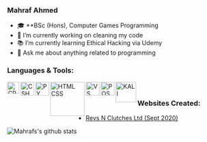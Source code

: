 ### Mahraf Ahmed

- 🎓 **BSc (Hons), Computer Games Programming  
- 🔭 I’m currently working on cleaning my code  
- 📚 I’m currently learning Ethical Hacking via Udemy  
- 💬 Ask me about anything related to programming  

### Languages & Tools:  

<img align="left" alt="CPP" width="28px" src="https://upload.wikimedia.org/wikipedia/commons/1/18/ISO_C%2B%2B_Logo.svg" />
<img align="left" alt="CSHARP" width="32px" src="https://upload.wikimedia.org/wikipedia/commons/7/7a/C_Sharp_logo.svg" />
<img align="left" alt="PY" width="32px" src="https://upload.wikimedia.org/wikipedia/commons/c/c3/Python-logo-notext.svg" />
<img align="left" alt="HTML CSS" width="80px" src="https://www.freepnglogos.com/uploads/html5-logo-png/html5-logo-devextreme-multi-purpose-controls-html-javascript-3.png" />
<img align="left" alt="VS" width="32px" src="https://upload.wikimedia.org/wikipedia/commons/c/cd/Visual_Studio_2017_Logo.svg" />
<img align="left" alt="POSTGRESQL" width="32px" src="https://upload.wikimedia.org/wikipedia/commons/2/29/Postgresql_elephant.svg" />
<img align="left" alt="KALI" width="48px" src="https://www.unixmen.com/wp-content/uploads/2015/11/Kali_Linux_Logo.png" />
<br />  
  
### Websites Created:  
- [Revs N Clutches Ltd (Sept 2020)](http://revsnclutches.com)

![Mahrafs's github stats](https://github-readme-stats.vercel.app/api?username=ahmed-mahraf&show_icons=true&theme=radical)
